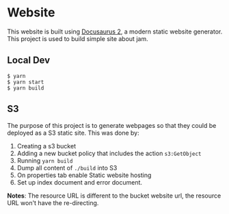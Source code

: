 # Website

This website is built using [Docusaurus 2](https://docusaurus.io/), a modern static website generator. This project is used to build simple site about jam.


## Local Dev

```
$ yarn
$ yarn start
$ yarn build
```

## S3

The purpose of this project is to generate webpages so that they could be deployed as a S3 static site. This was done by:
1. Creating a s3 bucket
2. Adding a new bucket policy that includes the action `s3:GetObject`
3. Running `yarn build`
4. Dump all content of `./build` into S3
5. On properties tab enable Static website hosting
6. Set up index document and error document.

**Notes**: The resource URL is different to the bucket website url, the resource URL won't have the re-directing.